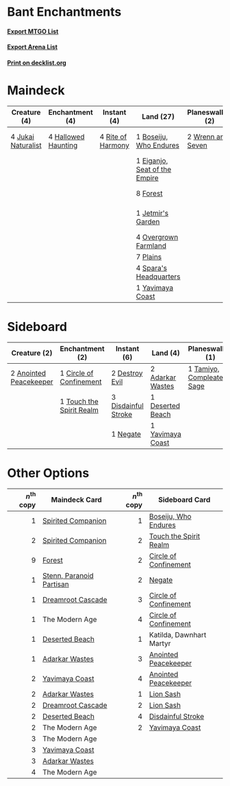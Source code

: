 # Bant Enchantments

#### [Export MTGO List](../collection/Bant%20Enchantments/Bant%20Enchantments.txt)
#### [Export Arena List](../collection/Bant%20Enchantments/Bant%20Enchantments_arena.txt)
#### [Print on decklist.org](http://decklist.org/?deckmain=4%09Azusa's%20Many%20Journeys%0A1%09Boseiju,%20Who%20Endures%0A1%09Eiganjo,%20Seat%20of%20the%20Empire%0A8%09Forest%0A4%09Hallowed%20Haunting%0A1%09Jetmir's%20Garden%0A4%09Jukai%20Naturalist%0A3%09Katilda,%20Dawnhart%20Martyr%0A4%09Overgrown%20Farmland%0A7%09Plains%0A4%09Rite%20of%20Harmony%0A4%09Spara's%20Headquarters%0A4%09Teachings%20of%20the%20Kirin%0A4%09The%20Restoration%20of%20Eiganjo%0A4%09Wedding%20Announcement%0A2%09Wrenn%20and%20Seven%0A1%09Yavimaya%20Coast&deckside=2%09Adarkar%20Wastes%0A2%09Anointed%20Peacekeeper%0A1%09Circle%20of%20Confinement%0A1%09Deserted%20Beach%0A2%09Destroy%20Evil%0A3%09Disdainful%20Stroke%0A1%09Negate%0A1%09Tamiyo,%20Compleated%20Sage%0A1%09Touch%20the%20Spirit%20Realm%0A1%09Yavimaya%20Coast)
# Maindeck

|                                        Creature (4)                                         |                                       Enchantment (4)                                        |                                        Instant (4)                                         |                                               Land (27)                                                |                                      Planeswalker (2)                                      |        Unknown (19)        |
|---------------------------------------------------------------------------------------------|----------------------------------------------------------------------------------------------|--------------------------------------------------------------------------------------------|--------------------------------------------------------------------------------------------------------|--------------------------------------------------------------------------------------------|----------------------------|
|4 [Jukai Naturalist](http://gatherer.wizards.com/Pages/Card/Details.aspx?multiverseid=548537)|4 [Hallowed Haunting](http://gatherer.wizards.com/Pages/Card/Details.aspx?multiverseid=540847)|4 [Rite of Harmony](http://gatherer.wizards.com/Pages/Card/Details.aspx?multiverseid=535032)|1 [Boseiju, Who Endures](http://gatherer.wizards.com/Pages/Card/Details.aspx?multiverseid=548579)       |2 [Wrenn and Seven](http://gatherer.wizards.com/Pages/Card/Details.aspx?multiverseid=534999)|4 Azusa's Many Journeys     |
|                                                                                             |                                                                                              |                                                                                            |1 [Eiganjo, Seat of the Empire](http://gatherer.wizards.com/Pages/Card/Details.aspx?multiverseid=548581)|                                                                                            |3 Katilda, Dawnhart Martyr  |
|                                                                                             |                                                                                              |                                                                                            |8 [Forest](http://gatherer.wizards.com/Pages/Card/Details.aspx?multiverseid=439860)                     |                                                                                            |4 Teachings of the Kirin    |
|                                                                                             |                                                                                              |                                                                                            |1 [Jetmir's Garden](http://gatherer.wizards.com/Pages/Card/Details.aspx?multiverseid=555451)            |                                                                                            |4 The Restoration of Eiganjo|
|                                                                                             |                                                                                              |                                                                                            |4 [Overgrown Farmland](http://gatherer.wizards.com/Pages/Card/Details.aspx?multiverseid=535064)         |                                                                                            |4 Wedding Announcement      |
|                                                                                             |                                                                                              |                                                                                            |7 [Plains](http://gatherer.wizards.com/Pages/Card/Details.aspx?multiverseid=439856)                     |                                                                                            |                            |
|                                                                                             |                                                                                              |                                                                                            |4 [Spara's Headquarters](http://gatherer.wizards.com/Pages/Card/Details.aspx?multiverseid=555458)       |                                                                                            |                            |
|                                                                                             |                                                                                              |                                                                                            |1 [Yavimaya Coast](http://gatherer.wizards.com/Pages/Card/Details.aspx?multiverseid=129810)             |                                                                                            |                            |


# Sideboard

|                                          Creature (2)                                           |                                          Enchantment (2)                                          |                                         Instant (6)                                          |                                         Land (4)                                          |                                          Planeswalker (1)                                          |
|-------------------------------------------------------------------------------------------------|---------------------------------------------------------------------------------------------------|----------------------------------------------------------------------------------------------|-------------------------------------------------------------------------------------------|----------------------------------------------------------------------------------------------------|
|2 [Anointed Peacekeeper](http://gatherer.wizards.com/Pages/Card/Details.aspx?multiverseid=574482)|1 [Circle of Confinement](http://gatherer.wizards.com/Pages/Card/Details.aspx?multiverseid=540834) |2 [Destroy Evil](http://gatherer.wizards.com/Pages/Card/Details.aspx?multiverseid=574497)     |2 [Adarkar Wastes](http://gatherer.wizards.com/Pages/Card/Details.aspx?multiverseid=129458)|1 [Tamiyo, Compleated Sage](http://gatherer.wizards.com/Pages/Card/Details.aspx?multiverseid=548551)|
|                                                                                                 |1 [Touch the Spirit Realm](http://gatherer.wizards.com/Pages/Card/Details.aspx?multiverseid=548335)|3 [Disdainful Stroke](http://gatherer.wizards.com/Pages/Card/Details.aspx?multiverseid=420705)|1 [Deserted Beach](http://gatherer.wizards.com/Pages/Card/Details.aspx?multiverseid=535058)|                                                                                                    |
|                                                                                                 |                                                                                                   |1 [Negate](http://gatherer.wizards.com/Pages/Card/Details.aspx?multiverseid=423707)           |1 [Yavimaya Coast](http://gatherer.wizards.com/Pages/Card/Details.aspx?multiverseid=129810)|                                                                                                    |


# Other Options

|*n*<sup>th</sup> copy|                                           Maindeck Card                                           |*n*<sup>th</sup> copy|                                         Sideboard Card                                          |
|--------------------:|---------------------------------------------------------------------------------------------------|--------------------:|-------------------------------------------------------------------------------------------------|
|                    1|[Spirited Companion](http://gatherer.wizards.com/Pages/Card/Details.aspx?multiverseid=548333)      |                    1|[Boseiju, Who Endures](http://gatherer.wizards.com/Pages/Card/Details.aspx?multiverseid=548579)  |
|                    2|[Spirited Companion](http://gatherer.wizards.com/Pages/Card/Details.aspx?multiverseid=548333)      |                    2|[Touch the Spirit Realm](http://gatherer.wizards.com/Pages/Card/Details.aspx?multiverseid=548335)|
|                    9|[Forest](http://gatherer.wizards.com/Pages/Card/Details.aspx?multiverseid=439860)                  |                    2|[Circle of Confinement](http://gatherer.wizards.com/Pages/Card/Details.aspx?multiverseid=540834) |
|                    1|[Stenn, Paranoid Partisan](http://gatherer.wizards.com/Pages/Card/Details.aspx?multiverseid=574701)|                    2|[Negate](http://gatherer.wizards.com/Pages/Card/Details.aspx?multiverseid=423707)                |
|                    1|[Dreamroot Cascade](http://gatherer.wizards.com/Pages/Card/Details.aspx?multiverseid=541138)       |                    3|[Circle of Confinement](http://gatherer.wizards.com/Pages/Card/Details.aspx?multiverseid=540834) |
|                    1|The Modern Age                                                                                     |                    4|[Circle of Confinement](http://gatherer.wizards.com/Pages/Card/Details.aspx?multiverseid=540834) |
|                    1|[Deserted Beach](http://gatherer.wizards.com/Pages/Card/Details.aspx?multiverseid=535058)          |                    1|Katilda, Dawnhart Martyr                                                                         |
|                    1|[Adarkar Wastes](http://gatherer.wizards.com/Pages/Card/Details.aspx?multiverseid=129458)          |                    3|[Anointed Peacekeeper](http://gatherer.wizards.com/Pages/Card/Details.aspx?multiverseid=574482)  |
|                    2|[Yavimaya Coast](http://gatherer.wizards.com/Pages/Card/Details.aspx?multiverseid=129810)          |                    4|[Anointed Peacekeeper](http://gatherer.wizards.com/Pages/Card/Details.aspx?multiverseid=574482)  |
|                    2|[Adarkar Wastes](http://gatherer.wizards.com/Pages/Card/Details.aspx?multiverseid=129458)          |                    1|[Lion Sash](http://gatherer.wizards.com/Pages/Card/Details.aspx?multiverseid=548319)             |
|                    2|[Dreamroot Cascade](http://gatherer.wizards.com/Pages/Card/Details.aspx?multiverseid=541138)       |                    2|[Lion Sash](http://gatherer.wizards.com/Pages/Card/Details.aspx?multiverseid=548319)             |
|                    2|[Deserted Beach](http://gatherer.wizards.com/Pages/Card/Details.aspx?multiverseid=535058)          |                    4|[Disdainful Stroke](http://gatherer.wizards.com/Pages/Card/Details.aspx?multiverseid=420705)     |
|                    2|The Modern Age                                                                                     |                    2|[Yavimaya Coast](http://gatherer.wizards.com/Pages/Card/Details.aspx?multiverseid=129810)        |
|                    3|The Modern Age                                                                                     |                     |                                                                                                 |
|                    3|[Yavimaya Coast](http://gatherer.wizards.com/Pages/Card/Details.aspx?multiverseid=129810)          |                     |                                                                                                 |
|                    3|[Adarkar Wastes](http://gatherer.wizards.com/Pages/Card/Details.aspx?multiverseid=129458)          |                     |                                                                                                 |
|                    4|The Modern Age                                                                                     |                     |                                                                                                 |

